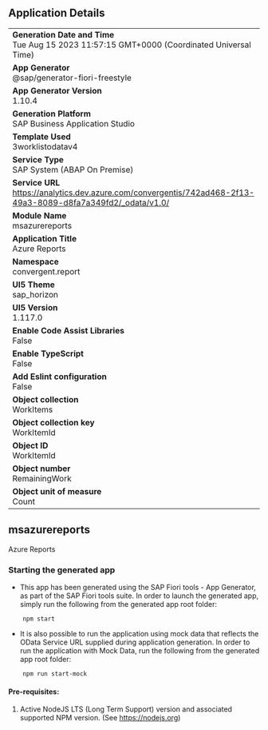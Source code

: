 ## Application Details
|               |
| ------------- |
|**Generation Date and Time**<br>Tue Aug 15 2023 11:57:15 GMT+0000 (Coordinated Universal Time)|
|**App Generator**<br>@sap/generator-fiori-freestyle|
|**App Generator Version**<br>1.10.4|
|**Generation Platform**<br>SAP Business Application Studio|
|**Template Used**<br>3worklistodatav4|
|**Service Type**<br>SAP System (ABAP On Premise)|
|**Service URL**<br>https://analytics.dev.azure.com/convergentis/742ad468-2f13-49a3-8089-d8fa7a349fd2/_odata/v1.0/
|**Module Name**<br>msazurereports|
|**Application Title**<br>Azure Reports|
|**Namespace**<br>convergent.report|
|**UI5 Theme**<br>sap_horizon|
|**UI5 Version**<br>1.117.0|
|**Enable Code Assist Libraries**<br>False|
|**Enable TypeScript**<br>False|
|**Add Eslint configuration**<br>False|
|**Object collection**<br>WorkItems|
|**Object collection key**<br>WorkItemId|
|**Object ID**<br>WorkItemId|
|**Object number**<br>RemainingWork|
|**Object unit of measure**<br>Count|

## msazurereports

Azure Reports

### Starting the generated app

-   This app has been generated using the SAP Fiori tools - App Generator, as part of the SAP Fiori tools suite.  In order to launch the generated app, simply run the following from the generated app root folder:

```
    npm start
```

- It is also possible to run the application using mock data that reflects the OData Service URL supplied during application generation.  In order to run the application with Mock Data, run the following from the generated app root folder:

```
    npm run start-mock
```

#### Pre-requisites:

1. Active NodeJS LTS (Long Term Support) version and associated supported NPM version.  (See https://nodejs.org)


